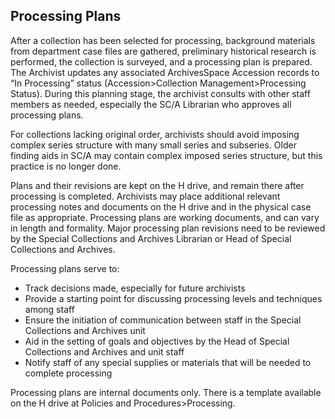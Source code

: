 ## Processing Plans

After a collection has been selected for processing, background materials from department case files are gathered, preliminary historical research is performed, the collection is surveyed, and a processing plan is prepared. The Archivist updates any associated ArchivesSpace Accession records to “In Processing” status (Accession>Collection Management>Processing Status). During this planning stage, the archivist consults with other staff members as needed, especially the SC/A Librarian who approves all processing plans. 

For collections lacking original order, archivists should avoid imposing complex series structure with many small series and subseries. Older finding aids in SC/A may contain complex imposed series structure, but this practice is no longer done.

Plans and their revisions are kept on the H drive, and remain there after processing is completed. Archivists may place additional relevant processing notes and documents on the H drive and in the physical case file as appropriate. Processing plans are working documents, and can vary in length and formality. Major processing plan revisions need to be reviewed by the Special Collections and Archives Librarian or Head of Special Collections and Archives.      

Processing plans serve to:

- Track decisions made, especially for future archivists
- Provide a starting point for discussing processing levels and techniques among staff
- Ensure the initiation of communication between staff in the Special Collections and Archives unit
- Aid in the setting of goals and objectives by the Head of Special Collections and Archives and  unit staff
- Notify staff of any special supplies or materials that will be needed to complete processing 

Processing plans are internal documents only. There is a template available on the H drive at Policies and Procedures>Processing. 
